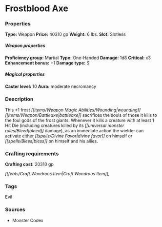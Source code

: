 ﻿---
Title: "Frostblood Axe"
Type: "Weapon"
Price: "40310 gp"
Weight: "6 lbs."
Slot: "Slotless"
Proficiency group: "Martial"
Weapon properties Type: "One-Handed"
Damage: "1d8"
Critical: "x3"
Enhancement bonus: "+1"
Damage type: "S"
Caster level: "10"
Aura: "moderate necromancy"
Description: |
  "This _+1 frost wounding battleaxe_ sacrifices the souls of those it kills to the foul gods of the frost giants. Whenever it kills a creature with at least 1 Hit Die (including creatures killed by its bleed damage), as an immediate action the wielder can activate either _divine favor_ on himself or _bless_ on himself and his allies."
Crafting cost: "20310 gp"
Sources: "['Monster Codex']"
---

# Frostblood Axe

### Properties

**Type:** Weapon **Price:** 40310 gp **Weight:** 6 lbs. **Slot:** Slotless

##### Weapon properties

**Proficiency group:** Martial **Type:** One-Handed **Damage:** 1d8 **Critical:** x3 **Enhancement bonus:** +1 **Damage type:** S

##### Magical properties

**Caster level:** 10 **Aura:** moderate necromancy

### Description

This +1 frost _[[items/Weapon Magic Abilities/Wounding|wounding]]_ _[[items/Weapon/Battleaxe|battleaxe]]_ sacrifices the souls of those it kills to the foul gods of the frost giants. Whenever it kills a creature with at least 1 Hit Die (including creatures killed by its _[[universal monster rules/Bleed|bleed]]_ damage), as an immediate action the wielder can activate either _[[spells/Divine Favor|divine favor]]_ on himself or _[[spells/Bless|bless]]_ on himself and his allies.

### Crafting requirements

**Crafting cost:** 20310 gp

_[[feats/Craft Wondrous Item|Craft Wondrous Item]]_,

### Tags

Evil

### Sources

* Monster Codex